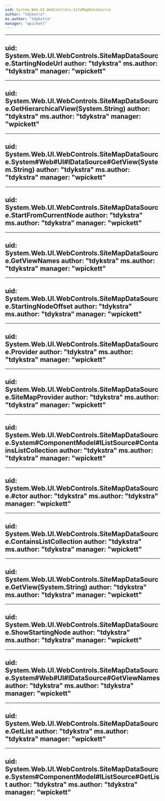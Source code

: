 ```yaml
---
uid: System.Web.UI.WebControls.SiteMapDataSource
author: "tdykstra"
ms.author: "tdykstra"
manager: "wpickett"
---
```


---
uid: System.Web.UI.WebControls.SiteMapDataSource.StartingNodeUrl
author: "tdykstra"
ms.author: "tdykstra"
manager: "wpickett"
---

---
uid: System.Web.UI.WebControls.SiteMapDataSource.GetHierarchicalView(System.String)
author: "tdykstra"
ms.author: "tdykstra"
manager: "wpickett"
---

---
uid: System.Web.UI.WebControls.SiteMapDataSource.System#Web#UI#IDataSource#GetView(System.String)
author: "tdykstra"
ms.author: "tdykstra"
manager: "wpickett"
---

---
uid: System.Web.UI.WebControls.SiteMapDataSource.StartFromCurrentNode
author: "tdykstra"
ms.author: "tdykstra"
manager: "wpickett"
---

---
uid: System.Web.UI.WebControls.SiteMapDataSource.GetViewNames
author: "tdykstra"
ms.author: "tdykstra"
manager: "wpickett"
---

---
uid: System.Web.UI.WebControls.SiteMapDataSource.StartingNodeOffset
author: "tdykstra"
ms.author: "tdykstra"
manager: "wpickett"
---

---
uid: System.Web.UI.WebControls.SiteMapDataSource.Provider
author: "tdykstra"
ms.author: "tdykstra"
manager: "wpickett"
---

---
uid: System.Web.UI.WebControls.SiteMapDataSource.SiteMapProvider
author: "tdykstra"
ms.author: "tdykstra"
manager: "wpickett"
---

---
uid: System.Web.UI.WebControls.SiteMapDataSource.System#ComponentModel#IListSource#ContainsListCollection
author: "tdykstra"
ms.author: "tdykstra"
manager: "wpickett"
---

---
uid: System.Web.UI.WebControls.SiteMapDataSource.#ctor
author: "tdykstra"
ms.author: "tdykstra"
manager: "wpickett"
---

---
uid: System.Web.UI.WebControls.SiteMapDataSource.ContainsListCollection
author: "tdykstra"
ms.author: "tdykstra"
manager: "wpickett"
---

---
uid: System.Web.UI.WebControls.SiteMapDataSource.GetView(System.String)
author: "tdykstra"
ms.author: "tdykstra"
manager: "wpickett"
---

---
uid: System.Web.UI.WebControls.SiteMapDataSource.ShowStartingNode
author: "tdykstra"
ms.author: "tdykstra"
manager: "wpickett"
---

---
uid: System.Web.UI.WebControls.SiteMapDataSource.System#Web#UI#IDataSource#GetViewNames
author: "tdykstra"
ms.author: "tdykstra"
manager: "wpickett"
---

---
uid: System.Web.UI.WebControls.SiteMapDataSource.GetList
author: "tdykstra"
ms.author: "tdykstra"
manager: "wpickett"
---

---
uid: System.Web.UI.WebControls.SiteMapDataSource.System#ComponentModel#IListSource#GetList
author: "tdykstra"
ms.author: "tdykstra"
manager: "wpickett"
---
